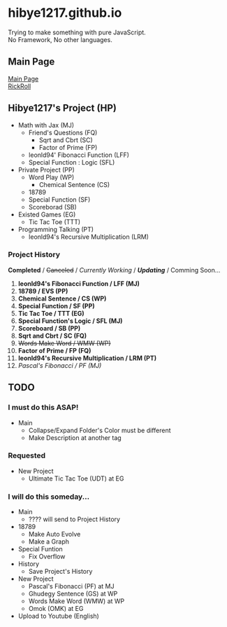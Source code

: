 # hibye1217.github.io
Trying to make something with pure JavaScript.  
No Framework, No other languages.

## Main Page
[Main Page](https://hibye1217.github.io/Page/Main.html)  
[RickRoll](https://www.youtube.com/watch?v=dQw4w9WgXcQ)

## Hibye1217's Project (HP)
- Math with Jax (MJ)
  - Friend's Questions (FQ)
    - Sqrt and Cbrt (SC)
    - Factor of Prime (FP)
  - leonld94' Fibonacci Function (LFF)
  - Special Function : Logic (SFL)
- Private Project (PP)
  - Word Play (WP)
    - Chemical Sentence (CS)
  - 18789
  - Special Function (SF)
  - Scoreborad (SB)
- Existed Games (EG)
  - Tic Tac Toe (TTT)
- Programming Talking (PT)
  - leonld94's Recursive Multiplication (LRM)

### Project History
**Completed** / ~~Canceled~~ / *Currently Working* / ***Updating*** / Comming Soon...
1. **leonld94's Fibonacci Function / LFF (MJ)**
2. **18789 / EVS (PP)**
3. **Chemical Sentence / CS (WP)**
4. **Special Function / SF (PP)**
5. **Tic Tac Toe / TTT (EG)**
6. **Special Function's Logic / SFL (MJ)**
7. **Scoreboard / SB (PP)**
8. **Sqrt and Cbrt / SC (FQ)**
9. ~~Words Make Word / WMW (WP)~~
10. **Factor of Prime / FP (FQ)**
11. **leonld94's Recursive Multiplication / LRM (PT)**
12. *Pascal's Fibonacci / PF (MJ)*

## TODO

### I must do this ASAP!
- Main
  - Collapse/Expand Folder's Color must be different
  - Make Description at another tag

### Requested
- New Project
  - Ultimate Tic Tac Toe (UDT) at EG

### I will do this someday...
- Main
  - ???? will send to Project History
- 18789
  - Make Auto Evolve
  - Make a Graph
- Special Funtion
  - Fix Overflow
- History
  - Save Project's History
- New Project
  - Pascal's Fibonacci (PF) at MJ
  - Ghudegy Sentence (GS) at WP
  - Words Make Word (WMW) at WP
  - Omok (OMK) at EG
- Upload to Youtube (English)